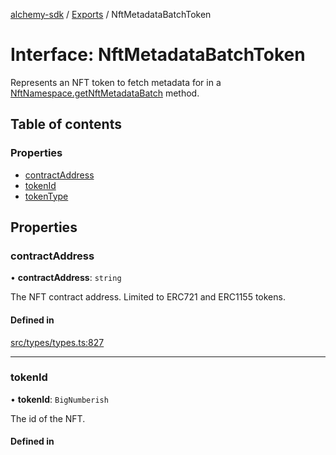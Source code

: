 [alchemy-sdk](../README.md) / [Exports](../modules.md) / NftMetadataBatchToken

# Interface: NftMetadataBatchToken

Represents an NFT token to fetch metadata for in a
[NftNamespace.getNftMetadataBatch](../classes/NftNamespace.md#getnftmetadatabatch) method.

## Table of contents

### Properties

- [contractAddress](NftMetadataBatchToken.md#contractaddress)
- [tokenId](NftMetadataBatchToken.md#tokenid)
- [tokenType](NftMetadataBatchToken.md#tokentype)

## Properties

### contractAddress

• **contractAddress**: `string`

The NFT contract address. Limited to ERC721 and ERC1155 tokens.

#### Defined in

[src/types/types.ts:827](https://github.com/alchemyplatform/alchemy-sdk-js/blob/bed7d71/src/types/types.ts#L827)

___

### tokenId

• **tokenId**: `BigNumberish`

The id of the NFT.

#### Defined in

[src/types/types.ts:830](https://github.com/alchemyplatform/alchemy-sdk-js/blob/bed7d71/src/types/types.ts#L830)

___

### tokenType

• `Optional` **tokenType**: [`ERC721`](../enums/NftTokenType.md#erc721) \| [`ERC1155`](../enums/NftTokenType.md#erc1155)

Optional field to specify the type of token to speed up the query.

#### Defined in

[src/types/types.ts:833](https://github.com/alchemyplatform/alchemy-sdk-js/blob/bed7d71/src/types/types.ts#L833)
